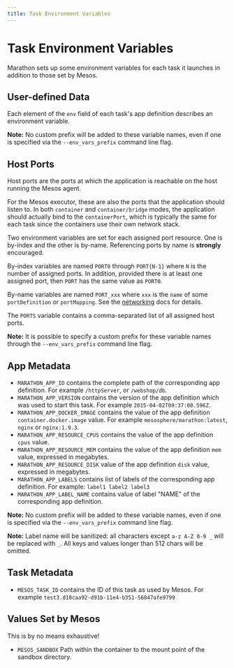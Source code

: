 ```yaml
---
title: Task Environment Variables
---
```


# Task Environment Variables

Marathon sets up some environment variables for each task it launches in
addition to those set by Mesos.

## User-defined Data

Each element of the `env` field of each task's app definition describes
an environment variable.

**Note:** No custom prefix will be added to these variable names, even if one is
specified via the `--env_vars_prefix` command line flag.

## Host Ports

Host ports are the ports at which the application is reachable on the host running
the Mesos agent.

For the Mesos executor, these are also the ports that the application
should listen to. In both `container` and `container/bridge` modes, the application
should actually bind to the `containerPort`, which is typically the same
for each task since the containers use their own network stack.

Two environment variables are set for each assigned port resource.
One is by-index and the other is by-name.
Referencing ports by name is **strongly** encouraged.

By-index variables are named `PORT0` through `PORT{N-1}` where `N` is the number of assigned ports.
In addition, provided there is at least one assigned port, then `PORT` has the same value as `PORT0`.

By-name variables are named `PORT_xxx` where `xxx` is the `name` of some `portDefinition` or `portMapping`.
See the [networking](networking.html) docs for details.

The `PORTS` variable contains a comma-separated list of all assigned host ports.

**Note:** It is possible to specify a custom prefix for these variable names through the `--env_vars_prefix` command line flag.

## App Metadata

- `MARATHON_APP_ID` contains the complete path of the corresponding app
  definition. For example `/httpServer`, or `/webshop/db`.
- `MARATHON_APP_VERSION` contains the version of the app definition which
  was used to start this task. For example `2015-04-02T09:37:00.596Z`.
- `MARATHON_APP_DOCKER_IMAGE` contains the value of the app definition 
  `container.docker.image` value. For example `mesosphere/marathon:latest`, `nginx` or `nginx:1.9.3`.
- `MARATHON_APP_RESOURCE_CPUS` contains the value of the app definition `cpus` value.
- `MARATHON_APP_RESOURCE_MEM` contains the value of the app definition `mem` value, expressed in megabytes.
- `MARATHON_APP_RESOURCE_DISK`  value of the app definition `disk` value, expressed in megabytes.
- `MARATHON_APP_LABELS` contains list of labels of the corresponding app definition. For example: `label1 label2 label3`
- `MARATHON_APP_LABEL_NAME` contains value of label "NAME" of the corresponding app definition. 

**Note:** No custom prefix will be added to these variable names, even if one is
specified via the `--env_vars_prefix` command line flag.

**Note:** Label name will be sanitized: all characters except `a-z A-Z 0-9 _` will be replaced with `_`. 
All keys and values longer than 512 chars will be omitted.

## Task Metadata

- `MESOS_TASK_ID` contains the ID of this task as used by Mesos. For example
  `test3.d10caa92-d91b-11e4-b351-56847afe9799`

## Values Set by Mesos

This is by no means exhaustive!

- `MESOS_SANDBOX` 
  Path within the container to the mount point of the sandbox directory.
